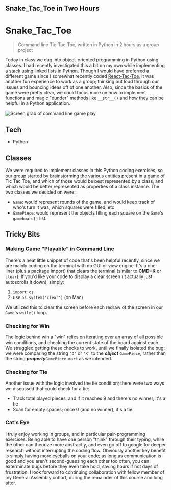 ## Snake_Tac_Toe in Two Hours

# Snake_Tac_Toe

> Command line Tic-Tac-Toe, written in Python in 2 hours as a group project

Today in class we dug into object-oriented programming in Python using classes. I had recently investigated this a bit on my own while implementing a  [stack using linked lists in Python](https://blog.benhammond.tech/linked-list-stack-in-python). Though I would have preferred a different game since I somewhat recently coded [React-Tac-Toe](https://blog.benhammond.tech/react-tac-toe), it was another fun experience to work as a group; thinking out loud through our issues and bouncing ideas off of one another. Also, since the basics of the game were pretty clear, we could focus more on how to implement functions and magic "dunder" methods like `__str__()` and how they can be helpful in a Python application. 

![Screen grab of command line game play](https://cdn.hashnode.com/res/hashnode/image/upload/v1618115689143/o94AyT9W_.gif)

## Tech

- Python

## Classes

We were required to implement classes in this Python coding exercises, so our group started by brainstorming the various entities present in a game of Tic Tac Toe, and which of those would be best represented by a class, and which would be better represented as properties of a class instance. The two classes we decided on were:

- `Game`: would represent rounds of the game, and would keep track of who's turn it was, which squares were filled, etc
- `GamePiece`: would represent the objects filling each square on the `Game`'s `gameboard[]` list.

## Tricky Bits

### Making Game "Playable" in Command Line

There's a neat little snippet of code that's been helpful recently, since we are mainly coding on the terminal with no GUI or view engine. It's a one-liner (plus a package import) that clears the terminal (similar to **CMD+K** or `clear`). If you'd like your code to display a clear screen (it actually just autoscrolls it down), simply:

1. `import os`
2. use `os.system('clear')` (on Mac)

We utilized this to clear the screen before each redraw of the screen in our `Game`'s `while()` loop.

### Checking for Win

The logic behind win a "win" relies on iterating over an array of all possible win conditions, and checking the current state of the board against each. We struggled getting these checks to work, until we finally isolated the bug: we were comparing the string `'O'` or `'X'` to the _**object**_ `GamePiece`, rather than the string _**property**_`GamePiece.mark` as we intended.

### Checking for Tie

Another issue with the logic involved the tie condition; there were two ways we discussed that could check for a tie:

- Track total played pieces, and if it reaches 9 and there's no winner, it's a tie
- Scan for empty spaces; once 0 (and no winner), it's a tie

### Cat's Eye

I truly enjoy working in groups, and in particular pair-programming exercises. Being able to have one person "think" through their typing, while the other can theorize more abstractly, and even go off to google for deeper research without interrupting the coding flow. Obviously another key benefit is simply having more eyeballs on your code; as long as communication is good and you aren't second-guessing each other too often, you can exterminate bugs before they even take hold, saving hours if not days of frustration. I look forward to continuing collaboration with fellow member of my General Assembly cohort, during the remainder of this course and long after. 


